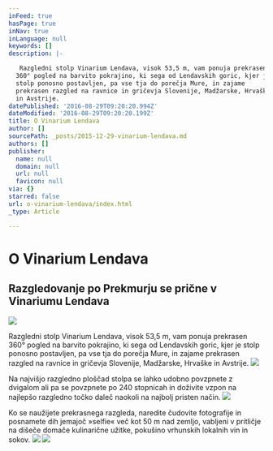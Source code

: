 ```yaml
---
inFeed: true
hasPage: true
inNav: true
inLanguage: null
keywords: []
description: |-

   Razgledni stolp Vinarium Lendava, visok 53,5 m, vam ponuja prekrasen 
  360° pogled na barvito pokrajino, ki sega od Lendavskih goric, kjer je 
  stolp ponosno postavljen, pa vse tja do porečja Mure, in zajame 
  prekrasen razgled na ravnice in gričevja Slovenije, Madžarske, Hrvaške 
  in Avstrije.
datePublished: '2016-08-29T09:20:20.994Z'
dateModified: '2016-08-29T09:20:20.199Z'
title: O Vinarium Lendava
author: []
sourcePath: _posts/2015-12-29-vinarium-lendava.md
authors: []
publisher:
  name: null
  domain: null
  url: null
  favicon: null
via: {}
starred: false
url: o-vinarium-lendava/index.html
_type: Article

---
```

# O Vinarium Lendava

## Razgledovanje po Prekmurju se prične v Vinariumu Lendava
![](https://the-grid-user-content.s3-us-west-2.amazonaws.com/9a60400c-a964-4e68-bddb-543ea9ed6bc6.jpg)

Razgledni stolp Vinarium Lendava, visok 53,5 m, vam ponuja prekrasen 
360° pogled na barvito pokrajino, ki sega od Lendavskih goric, kjer je 
stolp ponosno postavljen, pa vse tja do porečja Mure, in zajame 
prekrasen razgled na ravnice in gričevja Slovenije, Madžarske, Hrvaške 
in Avstrije.
![](https://the-grid-user-content.s3-us-west-2.amazonaws.com/0c86713e-52e0-4d1d-8b0b-cc3cd7e05daa.png)

Na najvišjo razgledno ploščad stolpa se lahko udobno povzpnete z 
dvigalom ali pa se povzpnete po 240 stopnicah in doživite vzpon na 
najlepšo razgledno točko daleč naokoli na najbolj pristen način. ![](https://the-grid-user-content.s3-us-west-2.amazonaws.com/be441fbc-89cf-4af3-8d33-0fb9feabde9e.jpg)

Ko se 
naužijete prekrasnega razgleda, naredite čudovite fotografije in 
posnamete dih jemajoč »selfie« več kot 50 m nad zemljo, vabljeni v 
pritličje na dišeče domače kulinarične užitke, pokušino vrhunskih 
lokalnih vin in sokov. ![](https://the-grid-user-content.s3-us-west-2.amazonaws.com/e238bb30-64a7-4c19-856c-147c14a1355d.jpg)
![](https://the-grid-user-content.s3-us-west-2.amazonaws.com/c574e7b1-34bb-41e4-8f2c-72ffcae9adfd.jpg)